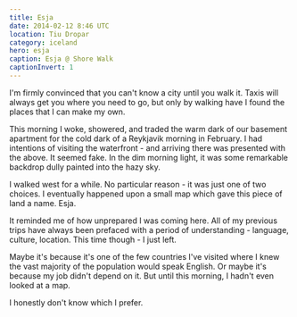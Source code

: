 ```yaml
---
title: Esja
date: 2014-02-12 8:46 UTC
location: Tiu Dropar
category: iceland
hero: esja
caption: Esja @ Shore Walk
captionInvert: 1
---
```


I'm firmly convinced that you can't know a city until you walk it.  Taxis will always get you where you need to go, but only by walking have I found the places that I can make my own.

This morning I woke, showered, and traded the warm dark of our basement apartment for the cold dark of a Reykjavik morning in February.  I had intentions of visiting the waterfront - and arriving there was presented with the above.  It seemed fake.  In the dim morning light, it was some remarkable backdrop dully painted into the hazy sky.

I walked west for a while.  No particular reason - it was just one of two choices.  I eventually happened upon a small map which gave this piece of land a name.  Esja.

It reminded me of how unprepared I was coming here.  All of my previous trips have always been prefaced with a period of understanding - language, culture, location.  This time though - I just left.

Maybe it's because it's one of the few countries I've visited where I knew the vast majority of the population would speak English.  Or maybe it's because my job didn't depend on it.  But until this morning, I hadn't even looked at a map.

I honestly don't know which I prefer.
